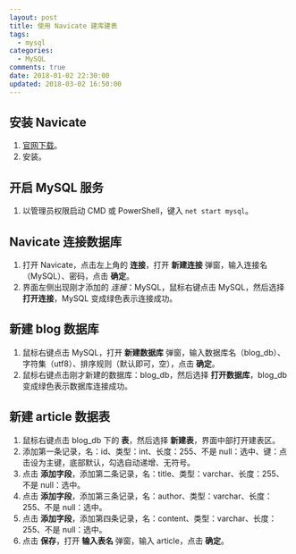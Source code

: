 ```yaml
---
layout: post
title: 使用 Navicate 建库建表
tags:
  - mysql
categories:
  - MySQL
comments: true
date: 2018-01-02 22:30:00
updated: 2018-03-02 16:50:00
---
```


## 安装 Navicate

1.  [官网下载](https://www.navicat.com.cn/download/navicat-for-mysql/)。
2.  安装。

<!-- more -->

## 开启 MySQL 服务

1.  以管理员权限启动 CMD 或 PowerShell，键入 `net start mysql`。

## Navicate 连接数据库

1.  打开 Navicate，点击左上角的 **连接**，打开 **新建连接** 弹窗，输入连接名（MySQL）、密码，点击 **确定**。
2.  界面左侧出现刚才添加的 _连接_：MySQL，鼠标右键点击 MySQL，然后选择 **打开连接**，MySQL 变成绿色表示连接成功。

## 新建 blog 数据库

1.  鼠标右键点击 MySQL，打开 **新建数据库** 弹窗，输入数据库名（blog_db）、字符集（utf8）、排序规则（默认即可，空），点击 **确定**。
2.  鼠标右键点击刚才新建的数据库：blog_db，然后选择 **打开数据库**，blog_db 变成绿色表示数据库连接成功。

## 新建 article 数据表

1.  鼠标右键点击 blog_db 下的 **表**，然后选择 **新建表**，界面中部打开建表区。
2.  添加第一条记录，名：id、类型：int、长度：255、不是 null：选中、键：点击设为主键，底部默认，勾选自动递增、无符号。
3.  点击 **添加字段**，添加第二条记录，名：title、类型：varchar、长度：255、不是 null：选中。
4.  点击 **添加字段**，添加第三条记录，名：author、类型：varchar、长度：255、不是 null：选中。
5.  点击 **添加字段**，添加第四条记录，名：content、类型：varchar、长度：255、不是 null：选中。
6.  点击 **保存**，打开 **输入表名** 弹窗，输入 article，点击 **确定**。
